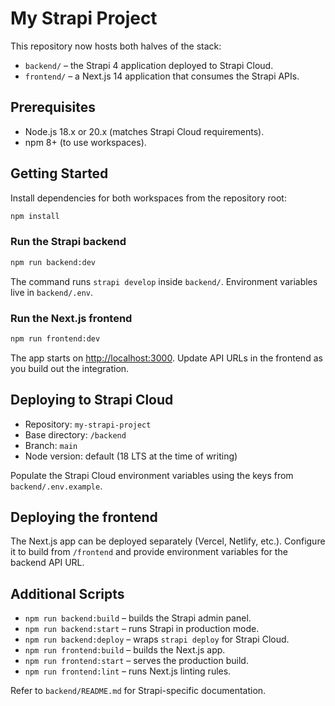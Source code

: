 # My Strapi Project

This repository now hosts both halves of the stack:

- `backend/` – the Strapi 4 application deployed to Strapi Cloud.
- `frontend/` – a Next.js 14 application that consumes the Strapi APIs.

## Prerequisites

- Node.js 18.x or 20.x (matches Strapi Cloud requirements).
- npm 8+ (to use workspaces).

## Getting Started

Install dependencies for both workspaces from the repository root:

```bash
npm install
```

### Run the Strapi backend

```bash
npm run backend:dev
```

The command runs `strapi develop` inside `backend/`. Environment variables live in `backend/.env`.

### Run the Next.js frontend

```bash
npm run frontend:dev
```

The app starts on [http://localhost:3000](http://localhost:3000). Update API URLs in the frontend as you build out the integration.

## Deploying to Strapi Cloud

- Repository: `my-strapi-project`
- Base directory: `/backend`
- Branch: `main`
- Node version: default (18 LTS at the time of writing)

Populate the Strapi Cloud environment variables using the keys from `backend/.env.example`.

## Deploying the frontend

The Next.js app can be deployed separately (Vercel, Netlify, etc.). Configure it to build from `/frontend` and provide environment variables for the backend API URL.

## Additional Scripts

- `npm run backend:build` – builds the Strapi admin panel.
- `npm run backend:start` – runs Strapi in production mode.
- `npm run backend:deploy` – wraps `strapi deploy` for Strapi Cloud.
- `npm run frontend:build` – builds the Next.js app.
- `npm run frontend:start` – serves the production build.
- `npm run frontend:lint` – runs Next.js linting rules.

Refer to `backend/README.md` for Strapi-specific documentation.
